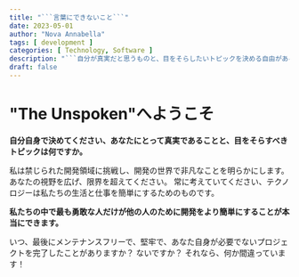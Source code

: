```yaml
---
title: "```言葉にできないこと```"
date: 2023-05-01
author: "Nova Annabella"
tags: [ development ]
categories: [ Technology, Software ]
description: "```自分が真実だと思うものと、目をそらしたいトピックを決める自由がある。```"
draft: false
---
```



# "The Unspoken"へようこそ

**自分自身で決めてください、あなたにとって真実であることと、目をそらすべきトピックは何ですか。**

私は禁じられた開発領域に挑戦し、開発の世界で非凡なことを明らかにします。
あなたの視野を広げ、限界を超えてください。
常に考えていてください、テクノロジーは私たちの生活と仕事を簡単にするためのものです。

**私たちの中で最も勇敢な人だけが他の人のために開発をより簡単にすることが本当にできます。**

いつ、最後にメンテナンスフリーで、堅牢で、あなた自身が必要でないプロジェクトを完了したことがありますか？ ないですか？ それなら、何か間違っています！
